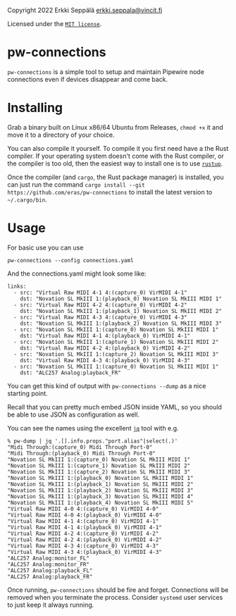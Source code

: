 Copyright 2022 Erkki Seppälä <erkki.seppala@vincit.fi>

Licensed under the [`MIT license`](LICENSE.MIT).

# pw-connections

`pw-connections` is a simple tool to setup and maintain Pipewire node
connections even if devices disappear and come back.

# Installing

Grab a binary built on Linux x86/64 Ubuntu from Releases, `chmod +x`
it and move it to a directory of your choice.

You can also compile it yourself. To compile it you first need have a
the Rust compiler. If your operating system doesn't come with the Rust
compiler, or the compiler is too old, then the easiest way to install
one is to use [`rustup`](https://rustup.rs/).

Once the compiler (and `cargo`, the Rust package manager) is
installed, you can just run the command `cargo install --git
https://github.com/eras/pw-connections` to install the latest version to
`~/.cargo/bin`.

# Usage

For basic use you can use

```
pw-connections --config connections.yaml
```

And the connections.yaml might look some like:

```
links:
  - src: "Virtual Raw MIDI 4-1 4:(capture_0) VirMIDI 4-1"
    dst: "Novation SL MkIII 1:(playback_0) Novation SL MkIII MIDI 1"
  - src: "Virtual Raw MIDI 4-2 4:(capture_0) VirMIDI 4-2"
    dst: "Novation SL MkIII 1:(playback_1) Novation SL MkIII MIDI 2"
  - src: "Virtual Raw MIDI 4-3 4:(capture_0) VirMIDI 4-3"
    dst: "Novation SL MkIII 1:(playback_2) Novation SL MkIII MIDI 3"
  - src: "Novation SL MkIII 1:(capture_0) Novation SL MkIII MIDI 1"
    dst: "Virtual Raw MIDI 4-1 4:(playback_0) VirMIDI 4-1"
  - src: "Novation SL MkIII 1:(capture_1) Novation SL MkIII MIDI 2"
    dst: "Virtual Raw MIDI 4-2 4:(playback_0) VirMIDI 4-2"
  - src: "Novation SL MkIII 1:(capture_2) Novation SL MkIII MIDI 3"
    dst: "Virtual Raw MIDI 4-3 4:(playback_0) VirMIDI 4-3"
  - src: "Novation SL MkIII 1:(capture_0) Novation SL MkIII MIDI 1"
    dst: "ALC257 Analog:playback_FR"
```

You can get this kind of output with `pw-connections --dump` as a nice
starting point.

Recall that you can pretty much embed JSON inside YAML, so you should
be able to use JSON as configuration as well.

You can see the names using the excellent
[`jq`](https://stedolan.github.io/jq/) tool with e.g.

```
% pw-dump | jq '.[].info.props."port.alias"|select(.)'
"Midi Through:(capture_0) Midi Through Port-0"
"Midi Through:(playback_0) Midi Through Port-0"
"Novation SL MkIII 1:(capture_0) Novation SL MkIII MIDI 1"
"Novation SL MkIII 1:(capture_1) Novation SL MkIII MIDI 2"
"Novation SL MkIII 1:(capture_2) Novation SL MkIII MIDI 3"
"Novation SL MkIII 1:(playback_0) Novation SL MkIII MIDI 1"
"Novation SL MkIII 1:(playback_1) Novation SL MkIII MIDI 2"
"Novation SL MkIII 1:(playback_2) Novation SL MkIII MIDI 3"
"Novation SL MkIII 1:(playback_3) Novation SL MkIII MIDI 4"
"Novation SL MkIII 1:(playback_4) Novation SL MkIII MIDI 5"
"Virtual Raw MIDI 4-0 4:(capture_0) VirMIDI 4-0"
"Virtual Raw MIDI 4-0 4:(playback_0) VirMIDI 4-0"
"Virtual Raw MIDI 4-1 4:(capture_0) VirMIDI 4-1"
"Virtual Raw MIDI 4-1 4:(playback_0) VirMIDI 4-1"
"Virtual Raw MIDI 4-2 4:(capture_0) VirMIDI 4-2"
"Virtual Raw MIDI 4-2 4:(playback_0) VirMIDI 4-2"
"Virtual Raw MIDI 4-3 4:(capture_0) VirMIDI 4-3"
"Virtual Raw MIDI 4-3 4:(playback_0) VirMIDI 4-3"
"ALC257 Analog:monitor_FL"
"ALC257 Analog:monitor_FR"
"ALC257 Analog:playback_FL"
"ALC257 Analog:playback_FR"
```

Once running, `pw-connections` should be fire and forget. Connections
will be removed when you terminate the process. Consider `systemd`
user services to just keep it always running.
